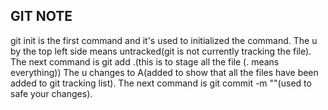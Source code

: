 ## GIT NOTE
git init is the first command and it's used to initialized the command.
The u by the top left side means untracked(git is not currently tracking the file).
The next command is git add .(this is to stage all the file (. means everything))
The u changes to A(added to show that all the files have been added to git tracking list).
The next command is git commit -m ""(used to safe your changes).